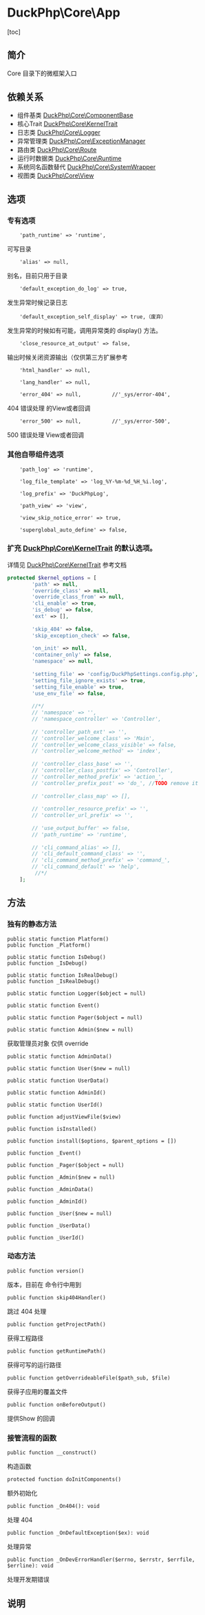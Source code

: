 # DuckPhp\Core\App
[toc]

## 简介
Core 目录下的微框架入口
## 依赖关系
* 组件基类 [DuckPhp\Core\ComponentBase](Core-ComponentBase.md)
* 核心Trait [DuckPhp\Core\KernelTrait](Core-KernelTrait.md)
* 日志类 [DuckPhp\Core\Logger](Core-Logger.md)
* 异常管理类 [DuckPhp\Core\ExceptionManager](Core-ExceptionManager.md)
* 路由类 [DuckPhp\Core\Route](Core-Route.md)
* 运行时数据类 [DuckPhp\Core\Runtime](Core-Runtime.md)
* 系统同名函数替代 [DuckPhp\Core\SystemWrapper](Core-SystemWrapper.md)
* 视图类 [DuckPhp\Core\View](Core-View.md)



## 选项

### 专有选项

        'path_runtime' => 'runtime',
可写目录

        'alias' => null,
别名，目前只用于目录

        'default_exception_do_log' => true,
发生异常时候记录日志

        'default_exception_self_display' => true,（废弃）
发生异常的时候如有可能，调用异常类的 display() 方法。

        'close_resource_at_output' => false,
输出时候关闭资源输出（仅供第三方扩展参考

        'html_handler' => null,

        'lang_handler' => null,

        'error_404' => null,          //'_sys/error-404',
404 错误处理 的View或者回调

        'error_500' => null,          //'_sys/error-500',
500 错误处理 View或者回调


### 其他自带组件选项

        'path_log' => 'runtime',

        'log_file_template' => 'log_%Y-%m-%d_%H_%i.log',

        'log_prefix' => 'DuckPhpLog',

        'path_view' => 'view',

        'view_skip_notice_error' => true,

        'superglobal_auto_define' => false,

### 扩充 [DuckPhp\Core\KernelTrait](Core-KernelTrait.md) 的默认选项。


详情见 [DuckPhp\Core\KernelTrait](Core-KernelTrait.md) 参考文档

```php
protected $kernel_options = [
        'path' => null,
        'override_class' => null,
        'override_class_from' => null,
        'cli_enable' => true,
        'is_debug' => false,
        'ext' => [],
        
        'skip_404' => false,
        'skip_exception_check' => false,
        
        'on_init' => null,
        'container_only' => false,
        'namespace' => null,
        
        'setting_file' => 'config/DuckPhpSettings.config.php',
        'setting_file_ignore_exists' => true,
        'setting_file_enable' => true,
        'use_env_file' => false,
        
        //*/
        // 'namespace' => '',
        // 'namespace_controller' => 'Controller',
        
        // 'controller_path_ext' => '',
        // 'controller_welcome_class' => 'Main',
        // 'controller_welcome_class_visible' => false,
        // 'controller_welcome_method' => 'index',
        
        // 'controller_class_base' => '',
        // 'controller_class_postfix' => 'Controller',
        // 'controller_method_prefix' => 'action_',
        // 'controller_prefix_post' => 'do_', //TODO remove it
        
        // 'controller_class_map' => [],
        
        // 'controller_resource_prefix' => '',
        // 'controller_url_prefix' => '',
        
        // 'use_output_buffer' => false,
        // 'path_runtime' => 'runtime',
        
        // 'cli_command_alias' => [],
        // 'cli_default_command_class' => '',
        // 'cli_command_method_prefix' => 'command_',
        // 'cli_command_default' => 'help',
         //*/
    ];
```

## 方法


### 独有的静态方法

    public static function Platform()
    public function _Platform()

    public static function IsDebug()
    public function _IsDebug()

    public static function IsRealDebug()
    public function _IsRealDebug()

    public static function Logger($object = null)

    public static function Event()

    public static function Pager($object = null)
    
    public static function Admin($new = null)
获取管理员对象
仅供 override

    public static function AdminData()

    public static function User($new = null)

    public static function UserData()

    public static function AdminId()

    public static function UserId()

    public function adjustViewFile($view)

    public function isInstalled()

    public function install($options, $parent_options = [])

    public function _Event()

    public function _Pager($object = null)

    public function _Admin($new = null)

    public function _AdminData()

    public function _AdminId()
    
    public function _User($new = null)

    public function _UserData()

    public function _UserId()

### 动态方法

    public function version()
版本，目前在 命令行中用到

    public function skip404Handler()
跳过 404 处理

    public function getProjectPath()
获得工程路径

    public function getRuntimePath()
获得可写的运行路径

    public function getOverrideableFile($path_sub, $file)
获得子应用的覆盖文件

    public function onBeforeOutput()
提供Show 的回调

### 接管流程的函数
    public function __construct()
构造函数

    protected function doInitComponents()
额外初始化

    public function _On404(): void
处理 404

    public function _OnDefaultException($ex): void
处理异常

    public function _OnDevErrorHandler($errno, $errstr, $errfile, $errline): void
处理开发期错误

    
## 说明
    

